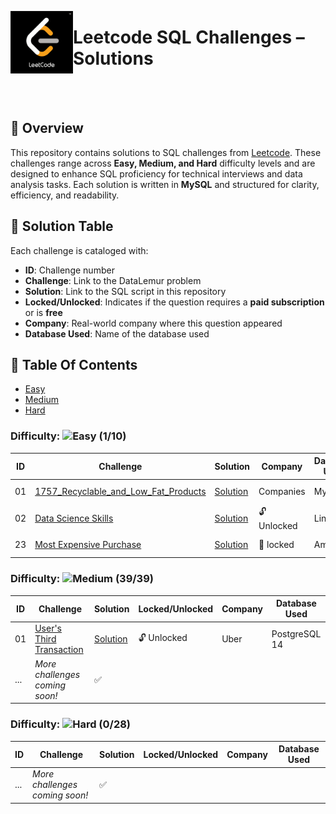 <p align="left">
  <img src="https://github.com/Jayita11/SQLMastery_One-Stop_SQL_Interview_PrepHub/blob/main/Leetcode/leetcode-3469463288.png" width="100" align="left">
  <h1> Leetcode SQL Challenges – Solutions</h1>
</p>

<br><br>


## 📌 Overview 
This repository contains solutions to SQL challenges from [Leetcode](https://leetcode.com/studyplan/top-sql-50/). These challenges range across **Easy, Medium, and Hard** difficulty levels and are designed to enhance SQL proficiency for technical interviews and data analysis tasks. Each solution is written in **MySQL** and structured for clarity, efficiency, and readability.   

## 📜 Solution Table 
Each challenge is cataloged with:  

- **ID**: Challenge number  
- **Challenge**: Link to the DataLemur problem  
- **Solution**: Link to the SQL script in this repository  
- **Locked/Unlocked**: Indicates if the question requires a **paid subscription** or is **free**  
- **Company**: Real-world company where this question appeared
- **Database Used**: Name of the database used 

## 📂 Table Of Contents

- [Easy](#easy)
- [Medium](#medium)
- [Hard](#hard)
### Difficulty: ![Easy](https://img.shields.io/badge/Difficulty-Easy-brightgreen) **(1/10)** 

| ID  | Challenge | Solution | Company | Database Used | Topic | Study Plan |
|----|---------------------------------|-----------|----------------|---------|---------|---------|
| 01  | [1757_Recyclable_and_Low_Fat_Products](https://leetcode.com/problems/recyclable-and-low-fat-products/description/?envType=study-plan-v2&envId=top-sql-50) | [Solution](https://github.com/Jayita11/SQLMastery_One-Stop_SQL_Interview_PrepHub/blob/main/Leetcode/Easy/1757_Recyclable_and_Low_Fat_Products.sql) | Companies | MySQL | SELECT | SQL 50
| 02  | [Data Science Skills](https://datalemur.com/questions/matching-skills) | [Solution](https://github.com/Jayita11/SQLMastery_One-Stop_SQL_Interview_PrepHub/blob/main/DataLemur/Easy/02_Data_Science_Skills_Solution.sql) | 🔓 Unlocked | Linkedin | PostgreSQL 14 | 
| 23  | [Most Expensive Purchase](https://datalemur.com/questions/most-expensive-purchase) | [Solution](https://github.com/Jayita11/SQLMastery_One-Stop_SQL_Interview_PrepHub/blob/main/DataLemur/Easy/23_Most_Expensive_Purchase_Solution.sql) | 🔐 locked | Amazon | PostgreSQL 14 | 



### Difficulty: ![Medium](https://img.shields.io/badge/Difficulty-Medium-brightgreen) **(39/39)** 
| ID  | Challenge | Solution | Locked/Unlocked | Company | Database Used | 
|----|---------------------------------|-----------|----------------|---------|---------|
| 01  | [User's Third Transaction](https://datalemur.com/questions/sql-third-transaction) | [Solution](https://github.com/Jayita11/SQLMastery_One-Stop_SQL_Interview_PrepHub/blob/main/DataLemur/Medium/1_User's_Third_Transaction_Solution.sql) | 🔓 Unlocked | Uber | PostgreSQL 14 | 
| ... | *More challenges coming soon!* | ✅ |

### Difficulty: ![Hard](https://img.shields.io/badge/Difficulty-Hard-brightgreen) **(0/28)**  
| ID  | Challenge | Solution | Locked/Unlocked | Company | Database Used | 
|----|---------------------------------|-----------|----------------|---------|---------|
| ... | *More challenges coming soon!* | ✅ |





